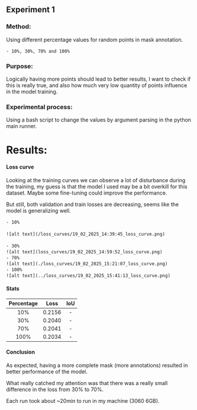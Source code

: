 ## Experiment 1
### Method: 
Using different percentage values for random points in mask annotation.

    - 10%, 30%, 70% and 100%

### Purpose: 
Logically having more points should lead to better results, I want to check if this is really true, and also how much very low quantity of points influence in the model training. 

### Experimental process: 
Using a bash script to change the values by argument parsing in the python main runner.

# Results: 

#### Loss curve

Looking at the training curves we can observe a lot of disturbance during the training, my guess is that the model I used may be a bit overkill for this dataset. Maybe some fine-tuning could improve the performance. 

But still, both validation and train losses are decreasing, seems like the model is generalizing well. 

    - 10% 

    ![alt text](/loss_curves/19_02_2025_14:39:45_loss_curve.png)
    
    - 30% 
    ![alt text](loss_curves/19_02_2025_14:59:52_loss_curve.png)
    - 70% 
    ![alt text](./loss_curves/19_02_2025_15:21:07_loss_curve.png)
    - 100% 
    ![alt text](../loss_curves/19_02_2025_15:41:13_loss_curve.png)

#### Stats 

| Percentage | Loss    | IoU    | 
| :---:   | :---: | :---: | 
| 10%  | 0.2156   | -   |  
| 30% | 0.2040   | -   |
| 70% | 0.2041   | -   | 
| 100% | 0.2034   | -   | 

#### Conclusion

As expected, having a more complete mask (more annotations) resulted in better performance of the model. 

What really catched my attention was that there was a really small difference in the loss from 30% to 70%. 

Each run took about ~20min to run in my machine (3060 6GB). 





